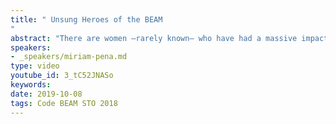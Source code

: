 ```yaml
---
title: " Unsung Heroes of the BEAM
"
abstract: "There are women –rarely known– who have had a massive impact in the Erlang &amp; Elixir community. We wouldn’t even be here in this conference if it wasn’t for some of them. Their achievements and stories are known only in small circles because often their protagonists have been humble and discreet."
speakers:
- _speakers/miriam-pena.md
type: video
youtube_id: 3_tC52JNASo
keywords: 
date: 2019-10-08
tags: Code BEAM STO 2018
---
```

